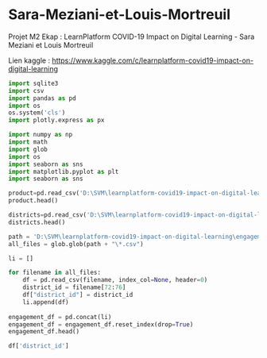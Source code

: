 # Sara-Meziani-et-Louis-Mortreuil
Projet M2 Ekap : LearnPlatform COVID-19 Impact on Digital Learning - Sara Meziani et Louis Mortreuil

Lien kaggle : https://www.kaggle.com/c/learnplatform-covid19-impact-on-digital-learning



```python
import sqlite3
import csv 
import pandas as pd
import os
os.system('cls')
import plotly.express as px

import numpy as np 
import math
import glob
import os
import seaborn as sns
import matplotlib.pyplot as plt
import seaborn as sns


```


```python
product=pd.read_csv('D:\SVM\learnplatform-covid19-impact-on-digital-learning\products_info.csv', sep= ',')
product.head()

```

```python
districts=pd.read_csv('D:\SVM\learnplatform-covid19-impact-on-digital-learning\districts_info.csv', sep= ',', header=0)
districts.head()
```

```python
path = 'D:\SVM\learnplatform-covid19-impact-on-digital-learning\engagement_data' 
all_files = glob.glob(path + "\*.csv")

li = []

for filename in all_files:
    df = pd.read_csv(filename, index_col=None, header=0)
    district_id = filename[72:76]
    df["district_id"] = district_id
    li.append(df)
    
engagement_df = pd.concat(li)
engagement_df = engagement_df.reset_index(drop=True)
engagement_df.head()
```






```python
df['district_id']

```





